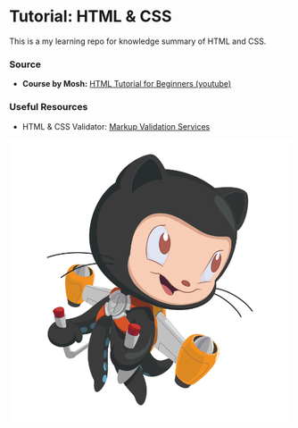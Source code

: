 # Tutorial: HTML & CSS

This is a my learning repo for knowledge summary of HTML and CSS.

### Source 

- **Course by Mosh:** [HTML Tutorial for Beginners (youtube)](https://www.youtube.com/watch?v=qz0aGYrrlhU&t=136s)

### Useful Resources

- HTML & CSS Validator: [Markup Validation Services](https://validator.w3.org)

![octocat](images/octocat.png)
